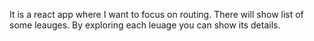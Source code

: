 It is a react app where I want to focus on routing. There will show list of some leauges. By exploring each leuage you can show its details.
